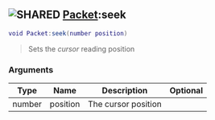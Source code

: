 ## ![](images/shared.png "SHARED") [Packet](packet_base):seek

```lua
void Packet:seek(number position)
```

> Sets the _cursor_ reading position

### Arguments

| Type   | Name     | Description         | Optional |
| ------ | -------- | ------------------- | -------: |
| number | position | The cursor position |          |
